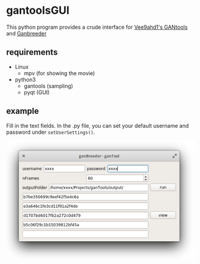 # gantoolsGUI
This python program provides a crude interface for [Vee9ahd1's GANtools](https://gitlab.com/Vee9ahd1/gantools) and [Ganbreeder](https://ganbreeder.app/)

## requirements

- Linux
	- mpv (for showing the movie)
- python3
	- gantools (sampling)
	- pyqt (GUI)

## example

Fill in the text fields.
In the .py file, you can set your default username and password under `setUserSettings()`.

![example](gitData/screenshot.png)